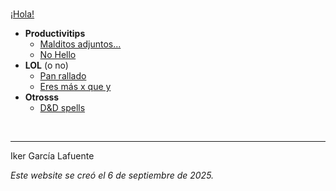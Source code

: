 <br>


[¡Hola!](https://ikergl.github.io/hola.html)

- **Productivitips**
  - [Malditos adjuntos...](https://ikergl.github.io/malditos_adjuntos.html)
  - [No Hello](https://ikergl.github.io/no_hello.html)
- **LOL** (o no)
  - [Pan rallado](https://ikergl.github.io/pan_rallado.html)
  - [Eres más x que y](https://ikergl.github.io/eres_más_x_que_y.html)
- **Otrosss**
  - [D&D spells](https://ikergl.github.io/d&d_spells.html)

<br>

___
Iker García Lafuente

_Este website se creó el 6 de septiembre de 2025._

